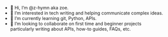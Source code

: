 - 👋 Hi, I’m @z-hymn aka zoe. 
- 👀 I’m interested in tech writing and helping communicate complex ideas. 
- 🌱 I’m currently learning git, Python, APIs. 
- 💞️ I’m looking to collaborate on first time and beginner projects particularly writing about APIs, how-to guides, FAQs, etc.

<!---
z-hymn/z-hymn is a ✨ special ✨ repository because its `README.md` (this file) appears on your GitHub profile.
You can click the Preview link to take a look at your changes.
--->
